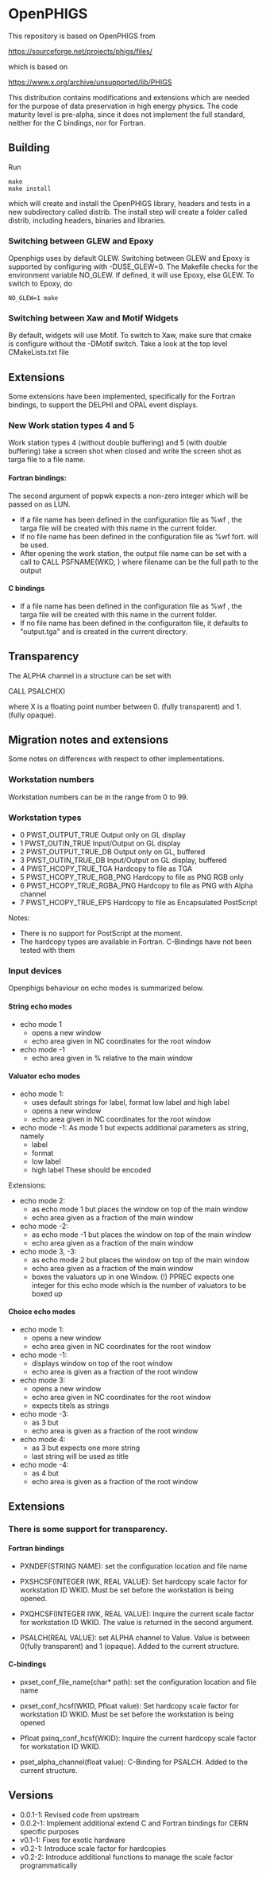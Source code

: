 # OpenPHIGS

This repository is based on OpenPHIGS from

https://sourceforge.net/projects/phigs/files/

which is based on

https://www.x.org/archive/unsupported/lib/PHIGS

This distribution contains modifications and extensions which are needed for the purpose of data preservation in high energy physics.
The code maturity level is pre-alpha, since it does not implement the full standard, neither for the C bindings, nor for Fortran.

## Building

Run
```
make
make install
```
which will create and install the OpenPHIGS library, headers and tests in a new subdirectory called distrib. The install step will create a folder called distrib, including headers, binaries and libraries.

### Switching between GLEW and Epoxy
Openphigs uses by default GLEW. Switching between GLEW and Epoxy is supported by configuring with -DUSE_GLEW=0. The Makefile checks for the environment variable NO_GLEW. If defined, it will use Epoxy, else GLEW. To switch to Epoxy, do
```
NO_GLEW=1 make
```

### Switching between Xaw and Motif Widgets
By default, widgets will use Motif. To switch to Xaw, make sure that cmake is configure without the -DMotif switch. Take a look at the top level CMakeLists.txt file

## Extensions
Some extensions have been implemented, specifically for the Fortran bindings, to support the DELPHI and OPAL event displays.

### New Work station types 4 and 5
Work station types 4 (without double buffering) and 5 (with double buffering) take a screen shot when closed and write the screen shot as targa file to a file name.

#### Fortran bindings:
The second argument of popwk expects a non-zero integer which will be passed on as LUN.

* If a file name has been defined in the configuration file as  %wf <filename>, the targa file will be created with this name in the current folder.
* If no file name has been defined in the configuration file as %wf <filename> fort.<LUN> will be used.
* After opening the work station, the output file name can be set with a call to CALL PSFNAME(WKD, <filename>) where filename can be the full path to the output

#### C bindings

* If a file name has been defined in the configuration file as  %wf <filename>, the targa file will be created with this name in the current folder.
* If no file name has been defined in the configuraiton file, it defaults to "output.tga" and is created in the current directory.

## Transparency
The ALPHA channel in a structure can be set with

CALL PSALCH(X)

where X is a floating point number between 0. (fully transparent) and 1. (fully opaque).

## Migration notes and extensions
Some notes on differences with respect to other implementations.

### Workstation numbers
Workstation numbers can be in the range from 0 to 99.

### Workstation types
* 0 PWST_OUTPUT_TRUE                 Output only on GL display
* 1 PWST_OUTIN_TRUE                  Input/Output on GL display
* 2 PWST_OUTPUT_TRUE_DB              Output only on GL, buffered
* 3 PWST_OUTIN_TRUE_DB               Input/Output on GL display, buffered
* 4 PWST_HCOPY_TRUE_TGA              Hardcopy to file as TGA
* 5 PWST_HCOPY_TRUE_RGB_PNG          Hardcopy to file as PNG RGB only
* 6 PWST_HCOPY_TRUE_RGBA_PNG         Hardcopy to file as PNG with Alpha channel
* 7 PWST_HCOPY_TRUE_EPS              Hardcopy to file as Encapsulated PostScript

Notes:
 * There is no support for PostScript at the moment.
 * The hardcopy types are available in Fortran. C-Bindings have not been tested with them

### Input devices
Openphigs behaviour on echo modes is summarized below.

#### String echo modes
* echo mode 1
  * opens a new window
  * echo area given in NC coordinates for the root window
* echo mode -1
  * echo area given in % relative to the main window

#### Valuator echo modes
* echo mode 1:
  * uses default strings for label, format low label and high label
  * opens a new window
  * echo area given in NC coordinates for the root window
* echo mode -1: As mode 1 but expects additional parameters as string, namely
  * label
  * format
  * low label
  * high label
  These should be encoded

Extensions:
* echo mode 2:
  * as echo mode 1 but places the window on top of the main window
  * echo area given as a fraction of the main window
* echo mode -2:
  * as echo mode -1 but places the window on top of the main window
  * echo area given as a fraction of the main window
* echo mode 3, -3:
  * as echo mode 2 but places the window on top of the main window
  * echo area given as a fraction of the main window
  * boxes the valuators up in one Window.
  (!) PPREC expects one integer for this echo mode which is the number of valuators to be boxed up

#### Choice echo modes
* echo mode 1:
  * opens a new window
  * echo area given in NC coordinates for the root window
* echo mode -1:
  * displays window on top of the root window
  * echo area is given as a fraction of the root window
* echo mode 3:
  * opens a new window
  * echo area given in NC coordinates for the root window
  * expects titels as strings
* echo mode -3:
  * as 3 but
  * echo area is given as a fraction of the root window
* echo mode 4:
  * as 3 but expects one more string
  * last string will be used as title
* echo mode -4:
  * as 4 but
  * echo area is given as a fraction of the root window

## Extensions
### There is some support for transparency.
#### Fortran bindings
* PXNDEF(STRING NAME): set the configuration location and file name
* PXSHCSF(INTEGER IWK, REAL VALUE): Set hardcopy scale factor for workstation ID WKID. Must be set before the workstation is being opened.
* PXQHCSF(INTEGER IWK, REAL VALUE): Inquire the current scale factor for workstation ID WKID. The value is returned in the second argument.

* PSALCH(REAL VALUE): set ALPHA channel to Value. Value is between 0(fully transparent) and 1 (opaque). Added to the current structure.
#### C-bindings
* pxset_conf_file_name(char* path): set the configuration location and file name
* pxset_conf_hcsf(WKID, Pfloat value): Set hardcopy scale factor for workstation ID WKID. Must be set before the workstation is being opened
* Pfloat pxinq_conf_hcsf(WKID): Inquire the current hardcopy scale factor for workstation ID WKID.

* pset_alpha_channel(float value): C-Binding for PSALCH. Added to the current structure.

## Versions
* 0.0.1-1: Revised code from upstream
* 0.0.2-1: Implement additional extend C and Fortran bindings for CERN specific purposes
* v0.1-1:  Fixes for exotic hardware
* v0.2-1:  Introduce scale factor for hardcopies
* v0.2-2:  Introduce additional functions to manage the scale factor programmatically
